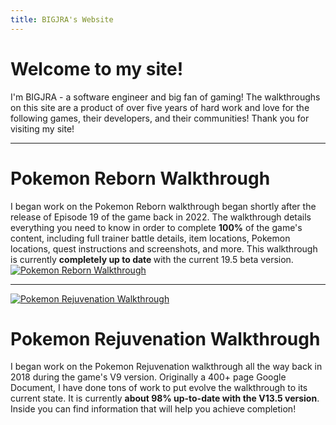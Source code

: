 ```yaml
---
title: BIGJRA's Website
---
```


# Welcome to my site! 

I'm BIGJRA - a software engineer and big fan of gaming! The walkthroughs on this site are a product of over five years of hard work and love for the following games, their developers, and their communities! Thank you for visiting my site!

<hr/>

<div class="portfolio-item-container">
  <div class="portfolio-item-desc">
    <h1>Pokemon Reborn Walkthrough</h1>
    I began work on the Pokemon Reborn walkthrough began shortly after the release of Episode 19 of the game back in 2022. The walkthrough details everything you need to know in order to complete <strong>100%</strong> of the game's content, including full trainer battle details, item locations, Pokemon locations, quest instructions and screenshots, and more. This walkthrough is currently <strong> completely up to date </strong> with the current 19.5 beta version.
  </div>
  <div class="portfolio-item-link">
    <a class="portfolio-item-image" href="/reborn">
      <img alt="Pokemon Reborn Walkthrough" src="/assets/images/reborn_title.jpg" />
    </a>
  </div>
</div>

<hr/>

<div class="portfolio-item-container">
  <div class="portfolio-item-link">
    <a class="portfolio-item-image" href="/rejuvenation">
      <img alt="Pokemon Rejuvenation Walkthrough" src="/assets/images/rejuv_title.jpg" />
    </a>
  </div>
  <div class="portfolio-item-desc">
    <h1>Pokemon Rejuvenation Walkthrough</h1>
    I began work on the Pokemon Rejuvenation walkthrough all the way back in 2018 during the game's V9 version. Originally a 400+ page Google Document, I have done tons of work to put evolve the walkthrough to its current state. It is currently <strong>about 98% up-to-date with the V13.5 version</strong>. Inside you can find information that will help you achieve completion!
  </div>
</div>
